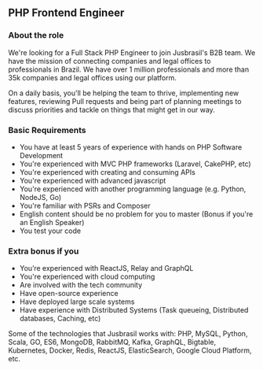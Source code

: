## PHP Frontend Engineer

### About the role
We're looking for a Full Stack PHP Engineer to join Jusbrasil's B2B team. We have the mission of connecting companies and legal offices to professionals in Brazil. We have over 1 million professionals and more than 35k companies and legal offices using our platform.

On a daily basis, you'll be helping the team to thrive, implementing new features, reviewing Pull requests and being part of planning meetings to discuss priorities and tackle on things that might get in our way. 

 ### Basic Requirements
 - You have at least 5 years of experience with hands on PHP Software Development
 - You're experienced with MVC PHP frameworks (Laravel, CakePHP, etc)
 - You're experienced with creating and consuming APIs
 - You're experienced with advanced javascript
 - You're experienced with another programming language (e.g. Python, NodeJS, Go)
 - You're familiar with PSRs and Composer
 - English content should be no problem for you to master (Bonus if you're an English Speaker)
 - You test your code

 ### Extra bonus if you
 - You’re experienced with ReactJS, Relay and GraphQL
 - You're experienced with cloud computing
 - Are involved with the tech community
 - Have open-source experience
 - Have deployed large scale systems
 - Have experience with Distributed Systems (Task queueing, Distributed databases, Caching, etc)

 Some of the technologies that Jusbrasil works with: PHP, MySQL, Python, Scala, GO, ES6, MongoDB, RabbitMQ, Kafka, GraphQL, Bigtable, Kubernetes, Docker, Redis, ReactJS, ElasticSearch, Google Cloud Platform, etc.
